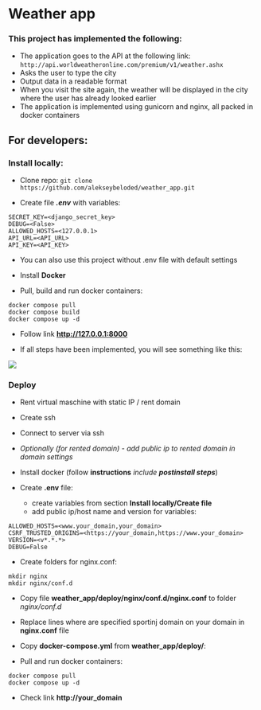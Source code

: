 # Weather app

### This project has implemented the following:

* The application goes to the API at the following link: ```http://api.worldweatheronline.com/premium/v1/weather.ashx```
* Asks the user to type the city
* Output data in a readable format
* When you visit the site again, the weather will be displayed in the city where the user has already looked earlier
* The application is implemented using gunicorn and nginx, all packed in docker containers

## For developers:

### Install locally:


* Clone repo:
```git clone https://github.com/alekseybeloded/weather_app.git```

* Create file **_.env_** with variables:

```env
SECRET_KEY=<django_secret_key>
DEBUG=<False>
ALLOWED_HOSTS=<127.0.0.1>
API_URL=<API_URL>
API_KEY=<API_KEY>
```
* You can also use this project without .env file with default settings

* Install <a href="https://docs.docker.com/engine/install/" class="external-link" style="text-decoration: none" target="_blank"><strong>Docker</strong></a>

* Pull, build and run docker containers:

``` run commands
docker compose pull
docker compose build
docker compose up -d
```

* Follow link <a href="http://127.0.0.1" class="external-link" style="text-decoration: none" target="_blank"><strong>http://127.0.0.1:8000</strong></a>

* If all steps have been implemented, you will see something like this:
<image src="images/homepage.png" style="max-width: 100%; height: auto">


### Deploy

* Rent virtual maschine with static IP / rent domain

* Create ssh

* Connect to server via ssh

* _Optionally (for rented domain) - add public ip to rented domain in domain settings_

* Install docker (follow <a href="https://docs.docker.com/engine/install/" class="external-link" style="text-decoration: none" target="_blank"><strong>instructions</strong></a> _include_ **_postinstall steps_**)

* Create **.env** file:
    * create variables from section **Install locally/Create file**
    * add public ip/host name and version for variables:

```env
ALLOWED_HOSTS=<www.your_domain,your_domain>
CSRF_TRUSTED_ORIGINS=<https://your_domain,https://www.your_domain>
VERSION=<v*.*.*>
DEBUG=False
```

* Create folders for nginx.conf:
``` run
mkdir nginx
mkdir nginx/conf.d
```

* Copy file **weather_app/deploy/nginx/conf.d/nginx.conf** to folder _nginx/conf.d_
* Replace lines where are specified sportinj domain on your domain in **nginx.conf** file

* Copy **docker-compose.yml** from **weather_app/deploy/**:
* Pull and run docker containers:

```run
docker compose pull
docker compose up -d
```

* Check link <a href="#" class="external-link" style="text-decoration: none" target="_blank"><strong>http://your_domain</strong></a>
